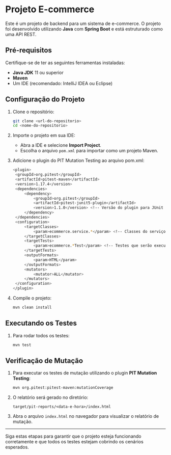 # Projeto E-commerce

Este é um projeto de backend para um sistema de e-commerce. O projeto foi desenvolvido utilizando **Java** com **Spring Boot** e está estruturado como uma API REST.

## Pré-requisitos

Certifique-se de ter as seguintes ferramentas instaladas:
- **Java JDK** 11 ou superior
- **Maven**
- Um IDE (recomendado: IntelliJ IDEA ou Eclipse)

## Configuração do Projeto

1. Clone o repositório:
   ```bash
   git clone <url-do-repositorio>
   cd <nome-do-repositorio>
   ```

2. Importe o projeto em sua IDE:
    - Abra a IDE e selecione **Import Project**.
    - Escolha o arquivo `pom.xml` para importar como um projeto Maven.

3. Adicione o plugin do PIT Mutation Testing ao arquivo pom.xml:
   ```bash
   <plugin>
    <groupId>org.pitest</groupId>
    <artifactId>pitest-maven</artifactId>
    <version>1.17.4</version>
    <dependencies>
        <dependency>
            <groupId>org.pitest</groupId>
            <artifactId>pitest-junit5-plugin</artifactId>
            <version>1.1.0</version> <!-- Versão do plugin para JUnit 5 -->
        </dependency>
    </dependencies>
    <configuration>
        <targetClasses>
            <param>ecommerce.service.*</param> <!-- Classes do serviço para mutação -->
        </targetClasses>
        <targetTests>
            <param>ecommerce.*Test</param> <!-- Testes que serão executados -->
        </targetTests>
        <outputFormats>
            <param>HTML</param>
        </outputFormats>
        <mutators>
            <mutator>ALL</mutator>
        </mutators>
    </configuration>
   </plugin>
   ```

4. Compile o projeto:
   ```bash
   mvn clean install
   ```

## Executando os Testes

1. Para rodar todos os testes:
   ```bash
   mvn test
   ```

## Verificação de Mutação

1. Para executar os testes de mutação utilizando o plugin **PIT Mutation Testing**:
   ```bash
   mvn org.pitest:pitest-maven:mutationCoverage
   ```

2. O relatório será gerado no diretório:
   ```
   target/pit-reports/<data-e-hora>/index.html
   ```

3. Abra o arquivo `index.html` no navegador para visualizar o relatório de mutação.

---

Siga estas etapas para garantir que o projeto esteja funcionando corretamente e que todos os testes estejam cobrindo os cenários esperados.
